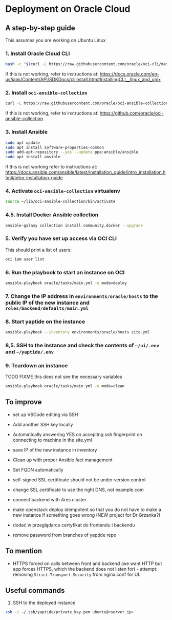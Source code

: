 # Deployment on Oracle Cloud

## A step-by-step guide

This assumes you are working on Ubuntu Linux

### 1. Install Oracle Cloud CLI

```bash
bash -c "$(curl -L https://raw.githubusercontent.com/oracle/oci-cli/master/scripts/install/install.sh)"
```

If this is not working, refer to instructions at: https://docs.oracle.com/en-us/iaas/Content/API/SDKDocs/cliinstall.htm#InstallingCLI__linux_and_unix

### 2. Install `oci-ansible-collection`

```bash
curl -L https://raw.githubusercontent.com/oracle/oci-ansible-collection/master/scripts/install.sh | bash -s -- --verbose
```

If this is not working, refer to instructions at: https://github.com/oracle/oci-ansible-collection

### 3. Install Ansible

```bash
sudo apt update
sudo apt install software-properties-common
sudo add-apt-repository --yes --update ppa:ansible/ansible
sudo apt install ansible
```

If this is not working refer to instructions at: https://docs.ansible.com/ansible/latest/installation_guide/intro_installation.html#intro-installation-guide

### 4. Activate `oci-ansible-collection` virtualenv

```bash
source ~/lib/oci-ansible-collection/bin/activate
```

### 4.5. Install Docker Ansible collection

```bash
ansible-galaxy collection install community.docker --upgrade
```

### 5. Verify you have set up access via OCI CLI

This should print a list of users:
```bash
oci iam user list
```

### 6. Run the playbook to start an instance on OCI

```bash
ansible-playbook oracle/tasks/main.yml -e mode=deploy
```

### 7. Change the IP address in `environments/oracle/hosts` to the public IP of the new instance and `roles/backend/defaults/main.yml`


### 8. Start yaptide on the instance

```bash
ansible-playbook --inventory environments/oracle/hosts site.yml
```

### 8,5. SSH to the instance and check the contents of `~/ui/.env` and `~/yaptide/.env`

### 9. Teardown an instance

TODO FIXME this does not see the necessary variables

```bash
ansible-playbook oracle/tasks/main.yml -e mode=clean
```



## To improve
 - set up VSCode editing via SSH
 - Add another SSH key locally
 - Automatically answering YES on accepitng ssh fingerprint on connecting to machine in the site.yml
 - save IP of the new instance in inventory
 - Clean up with proper Ansible fact management
 - Set FQDN automatically
 - self-signed SSL certificate should not be under version control
 - change SSL certificate to use the right DNS, not example.com
 - connect backend with Ares cluster
 - make openstack deploy idempotent so that you do not have to make a new instance if something goes wrong (NEW project for Dr Grzanka?)

 - dodać w przeglądarce certyfikat do frontendu i backendu
 - remove password from branches of yaptide repo

## To mention
 - HTTPS forced on calls between front and backend (we want HTTP but app forces HTTPS, which the backend does not listen for) - attempt: removing `Strict-Transport-Security` from nginx.conf for UI.


 ## Useful commands

1. SSH to the deployed instance

```bash
ssh -i ~/.ssh/yaptide/private_key.pem ubuntu@<server_ip>
```

